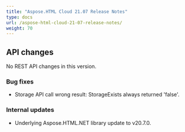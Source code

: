 ```yaml
---
title: "Aspose.HTML Cloud 21.07 Release Notes"
type: docs
url: /aspose-html-cloud-21-07-release-notes/
weight: 70
---
```


## **API changes**

No REST API changes in this version.


### **Bug fixes**

- Storage API call wrong result: StorageExists always returned 'false'.  


### **Internal updates**
- Underlying Aspose.HTML.NET library update to v20.7.0. 

